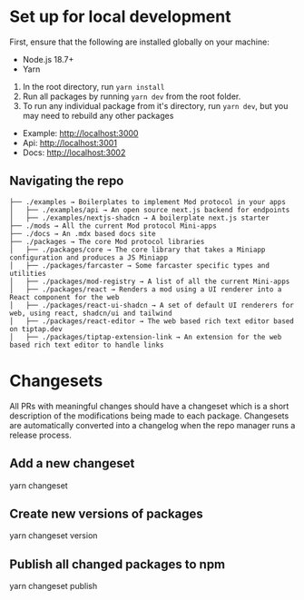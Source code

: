 # Set up for local development

First, ensure that the following are installed globally on your machine:

- Node.js 18.7+
- Yarn

1. In the root directory, run `yarn install`
2. Run all packages by running `yarn dev` from the root folder.
3. To run any individual package from it's directory, run `yarn dev`, but you may need to rebuild any other packages

- Example: [http://localhost:3000](http://localhost:3000)
- Api: [http://localhost:3001](http://localhost:3001)
- Docs: [http://localhost:3002](http://localhost:3002)

## Navigating the repo

```
├── ./examples → Boilerplates to implement Mod protocol in your apps
│   ├── ./examples/api → An open source next.js backend for endpoints
│   ├── ./examples/nextjs-shadcn → A boilerplate next.js starter
├── ./mods → All the current Mod protocol Mini-apps
├── ./docs → An .mdx based docs site
├── ./packages → The core Mod protocol libraries
│   ├── ./packages/core → The core library that takes a Miniapp configuration and produces a JS Miniapp
│   ├── ./packages/farcaster → Some farcaster specific types and utilities
│   ├── ./packages/mod-registry → A list of all the current Mini-apps
│   ├── ./packages/react → Renders a mod using a UI renderer into a React component for the web
│   ├── ./packages/react-ui-shadcn → A set of default UI renderers for web, using react, shadcn/ui and tailwind
│   ├── ./packages/react-editor → The web based rich text editor based on tiptap.dev
│   ├── ./packages/tiptap-extension-link → An extension for the web based rich text editor to handle links
```

# Changesets

All PRs with meaningful changes should have a changeset which is a short description of the modifications being made to each package. Changesets are automatically converted into a changelog when the repo manager runs a release process.

## Add a new changeset

yarn changeset

## Create new versions of packages

yarn changeset version

## Publish all changed packages to npm

yarn changeset publish

